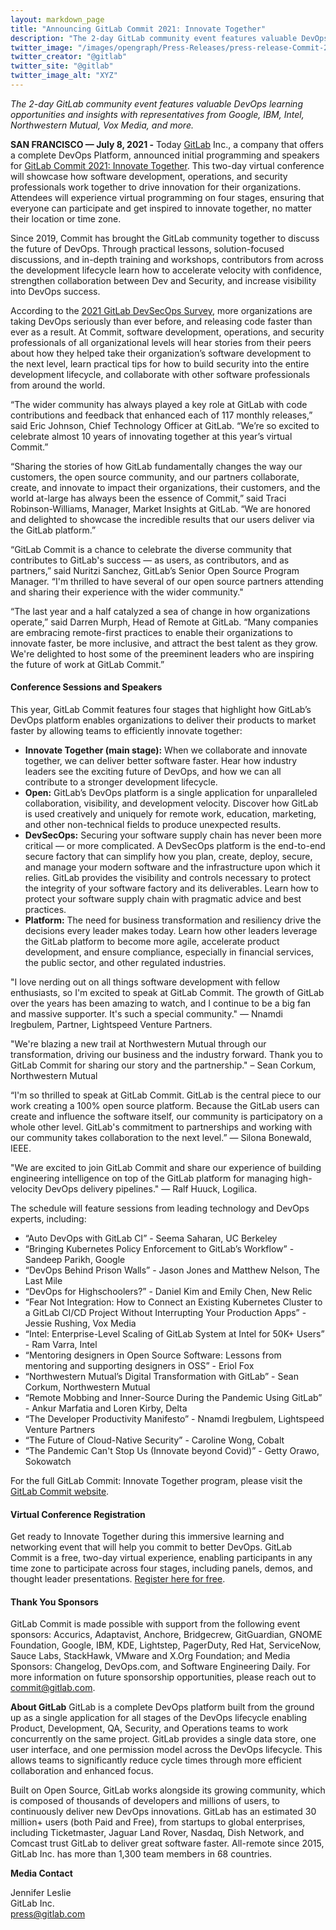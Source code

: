 ```yaml
---
layout: markdown_page
title: "Announcing GitLab Commit 2021: Innovate Together"
description: "The 2-day GitLab community event features valuable DevOps learning opportunities and insights with representatives from Google, IBM, Intel, Northwestern Mutual, Vox Media, and more."
twitter_image: "/images/opengraph/Press-Releases/press-release-Commit-2021.png"
twitter_creator: "@gitlab"
twitter_site: "@gitlab"
twitter_image_alt: "XYZ"
---
```


_The 2-day GitLab community event features valuable DevOps learning opportunities and insights with representatives from Google, IBM, Intel, Northwestern Mutual, Vox Media, and more._

**SAN FRANCISCO — July 8, 2021 -** Today [GitLab](https://about.gitlab.com/) Inc., a company that offers a complete DevOps Platform, announced  initial programming and speakers for [GitLab Commit 2021: Innovate Together](/events/commit/). This two-day virtual conference will showcase how software development, operations, and security professionals work together to drive innovation for their organizations. Attendees will experience virtual programming on four stages, ensuring that everyone can participate and get inspired to innovate together, no matter their location or time zone.

Since 2019, Commit has brought the GitLab community together to discuss the future of DevOps. Through practical lessons, solution-focused discussions, and in-depth training and workshops, contributors from across the development lifecycle learn how to accelerate velocity with confidence, strengthen collaboration between Dev and Security, and increase visibility into DevOps success. 

According to the [2021 GitLab DevSecOps Survey](https://learn.gitlab.com/c/2021-devsecops-report?x=u5RjB_), more organizations are taking DevOps seriously than ever before, and releasing code faster than ever as a result. At Commit, software development, operations, and security professionals of all organizational levels will hear stories from their peers about how they helped take their organization’s software development to the next level, learn practical tips for how to build security into the entire development lifecycle, and collaborate with other software professionals from around the world.

“The wider community has always played a key role at GitLab with code contributions and feedback that enhanced each of 117 monthly releases,” said Eric Johnson, Chief Technology Officer at GitLab. “We’re so excited to celebrate almost 10 years of innovating together at this year’s virtual Commit.”

“Sharing the stories of how GitLab fundamentally changes the way our customers, the open source community, and our partners collaborate, create, and innovate to impact their organizations, their customers, and the world at-large has always been the essence of Commit,” said Traci Robinson-Williams, Manager, Market Insights at GitLab. “We are honored and delighted to showcase the incredible results that our users deliver via the GitLab platform.”

“GitLab Commit is a chance to celebrate the diverse community that contributes to GitLab's success — as users, as contributors, and as partners,” said Nuritzi Sanchez, GitLab’s Senior Open Source Program Manager. “I'm thrilled to have several of our open source partners attending and sharing their experience with the wider community."   

“The last year and a half catalyzed a sea of change in how organizations operate,” said Darren Murph, Head of Remote at GitLab. “Many companies are embracing remote-first practices to enable their organizations to innovate faster, be more inclusive, and attract the best talent as they grow. We're delighted to host some of the preeminent leaders who are inspiring the future of work at GitLab Commit.”

#### Conference Sessions and Speakers
This year, GitLab Commit features four stages that highlight how GitLab’s DevOps platform enables organizations to deliver their products to market faster by allowing teams to efficiently innovate together:

- **Innovate Together (main stage):** When we collaborate and innovate together, we can deliver better software faster. Hear how industry leaders see the exciting future of DevOps, and how we can all contribute to a stronger development lifecycle.
- **Open:** GitLab’s DevOps platform is a single application for unparalleled collaboration, visibility, and development velocity. Discover how GitLab is used creatively and uniquely for remote work, education, marketing, and other non-technical fields to produce unexpected results.
- **DevSecOps:** Securing your software supply chain has never been more critical — or more complicated. A DevSecOps platform is the end-to-end secure factory that can simplify how you plan, create, deploy, secure, and manage your modern software and the infrastructure upon which it relies. GitLab provides the visibility and controls necessary to protect the integrity of your software factory and its deliverables. Learn how to protect your software supply chain with pragmatic advice and best practices.
- **Platform:** The need for business transformation and resiliency drive the decisions every leader makes today. Learn how other leaders leverage the GitLab platform to become more agile, accelerate product development, and ensure compliance, especially in financial services, the public sector, and other regulated industries.

"I love nerding out on all things software development with fellow enthusiasts, so I'm excited to speak at GitLab Commit. The growth of GitLab over the years has been amazing to watch, and I continue to be a big fan and massive supporter. It's such a special community." — Nnamdi Iregbulem, Partner, Lightspeed Venture Partners.

"We're blazing a new trail at Northwestern Mutual through our transformation, driving our business and the industry forward. Thank you to GitLab Commit for sharing our story and the partnership." – Sean Corkum, Northwestern Mutual

“I'm so thrilled to speak at GitLab Commit. GitLab is the central piece to our work creating a 100% open source platform. Because the GitLab users can create and influence the software itself, our community is participatory on a whole other level. GitLab's commitment to partnerships and working with our community takes collaboration to the next level.” — Silona Bonewald, IEEE.

"We are excited to join GitLab Commit and share our experience of building engineering intelligence on top of the GitLab platform for managing high-velocity DevOps delivery pipelines." — Ralf Huuck, Logilica.

The schedule will feature sessions from leading technology and DevOps experts, including:

- “Auto DevOps with GitLab CI” - Seema Saharan, UC Berkeley
- “Bringing Kubernetes Policy Enforcement to GitLab’s Workflow” - Sandeep Parikh, Google
- “DevOps Behind Prison Walls” - Jason Jones and Matthew Nelson, The Last Mile
- “DevOps for Highschoolers?” - Daniel Kim and Emily Chen, New Relic 
- “Fear Not Integration: How to Connect an Existing Kubernetes Cluster to a GitLab CI/CD Project Without Interrupting Your Production Apps” - Jessie Rushing, Vox Media
- “Intel: Enterprise-Level Scaling of GitLab System at Intel for 50K+ Users” - Ram Varra, Intel
- “Mentoring designers in Open Source Software: Lessons from mentoring and supporting designers in OSS” - Eriol Fox
- “Northwestern Mutual’s Digital Transformation with GitLab” - Sean Corkum, Northwestern Mutual
- “Remote Mobbing and Inner-Source During the Pandemic Using GitLab” - Ankur Marfatia and Loren Kirby, Delta
- “The Developer Productivity Manifesto” - Nnamdi Iregbulem, Lightspeed Venture Partners	
- “The Future of Cloud-Native Security” - Caroline Wong, Cobalt
- “The Pandemic Can't Stop Us (Innovate beyond Covid)” - Getty Orawo, Sokowatch

For the full GitLab Commit: Innovate Together program, please visit the [GitLab Commit website](/events/commit/). 

#### Virtual Conference Registration
Get ready to Innovate Together during this immersive learning and networking event that will help you commit to better DevOps. GitLab Commit is a free, two-day virtual experience, enabling participants in any time zone to participate across four stages, including panels, demos, and thought leader presentations. [Register here for free](https://hopin.com/events/gitlab-commit-virtual-2021).

#### Thank You Sponsors
GitLab Commit is made possible with support from the following event sponsors: Accurics, Adaptavist, Anchore, Bridgecrew, GitGuardian, GNOME Foundation, Google, IBM, KDE, Lightstep, PagerDuty, Red Hat, ServiceNow, Sauce Labs, StackHawk, VMware and X.Org Foundation; and Media Sponsors: Changelog, DevOps.com, and Software Engineering Daily. For more information on future sponsorship opportunities, please reach out to [commit@gitlab.com](mailto:commit@gitlab.com). 

**About GitLab**
GitLab is a complete DevOps platform built from the ground up as a single application for all stages of the DevOps lifecycle enabling Product, Development, QA, Security, and Operations teams to work concurrently on the same project. GitLab provides a single data store, one user interface, and one permission model across the DevOps lifecycle. This allows teams to significantly reduce cycle times through more efficient collaboration and enhanced focus.

Built on Open Source, GitLab works alongside its growing community, which is composed of thousands of developers and millions of users, to continuously deliver new DevOps innovations. GitLab has an estimated 30 million+ users (both Paid and Free), from startups to global enterprises, including Ticketmaster, Jaguar Land Rover, Nasdaq, Dish Network, and Comcast trust GitLab to deliver great software faster. All-remote since 2015, GitLab Inc. has more than 1,300 team members in 68 countries.

**Media Contact**

Jennifer Leslie
<br>
GitLab Inc.
<br>
[press@gitlab.com](mailto:press@gitlab.com)
